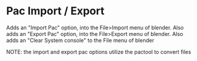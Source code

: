 # Pac Import / Export
Adds an "Import Pac" option, into the File>Import menu of blender.
Also adds an "Export Pac" option, into the File>Export menu of blender.
Also adds an "Clear System console" to the File menu of blender

NOTE: the import and export pac options utilize the pactool to convert files
